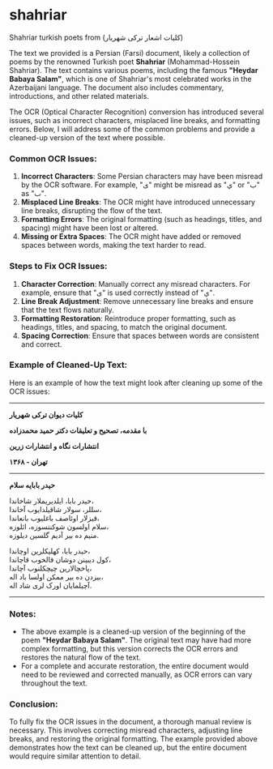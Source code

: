 # shahriar
Shahriar turkish poets from (کلیات اشعار ترکی شهریار)


The text we provided is a Persian (Farsi) document, likely a collection of poems by the renowned Turkish poet **Shahriar** (Mohammad-Hossein Shahriar). The text contains various poems, including the famous **"Heydar Babaya Salam"**, which is one of Shahriar's most celebrated works in the Azerbaijani language. The document also includes commentary, introductions, and other related materials.

The OCR (Optical Character Recognition) conversion has introduced several issues, such as incorrect characters, misplaced line breaks, and formatting errors. Below, I will address some of the common problems and provide a cleaned-up version of the text where possible.

### Common OCR Issues:
1. **Incorrect Characters**: Some Persian characters may have been misread by the OCR software. For example, "ی" might be misread as "ي" or "ب" as "ٮ".
2. **Misplaced Line Breaks**: The OCR might have introduced unnecessary line breaks, disrupting the flow of the text.
3. **Formatting Errors**: The original formatting (such as headings, titles, and spacing) might have been lost or altered.
4. **Missing or Extra Spaces**: The OCR might have added or removed spaces between words, making the text harder to read.

### Steps to Fix OCR Issues:
1. **Character Correction**: Manually correct any misread characters. For example, ensure that "ی" is used correctly instead of "ي".
2. **Line Break Adjustment**: Remove unnecessary line breaks and ensure that the text flows naturally.
3. **Formatting Restoration**: Reintroduce proper formatting, such as headings, titles, and spacing, to match the original document.
4. **Spacing Correction**: Ensure that spaces between words are consistent and correct.

### Example of Cleaned-Up Text:
Here is an example of how the text might look after cleaning up some of the OCR issues:

---

**کلیات دیوان ترکی شهریار**

**با مقدمه، تصحیح و تعلیقات دکتر حمید محمدزاده**

**انتشارات نگاه و انتشارات زرین**

**تهران - ۱۳۶۸**

---

**حیدر بابایه سلام**

حیدر بابا، ایلدیریملار شاخاندا،  
سللر، سولار شاقیلدایوب آخاندا،  
قیزلار اوئاصف باغلیوب بانعاندا،  
سلام اولسون شوکنتسوزه، ائلوزه،  
منیم ده بیر آدیم گلسین دیلوزه.

حیدر بابا، کهلیکلرین اوچاندا،  
کول دیبینن دوشان قالخوب قاچاندا،  
پاخچالارین چیچکلنوب آچاندا،  
بیزدن ده بیر ممکن اولسا باد اله،  
آچیلمایان اورک لری شاد اله.

---

### Notes:
- The above example is a cleaned-up version of the beginning of the poem **"Heydar Babaya Salam"**. The original text may have had more complex formatting, but this version corrects the OCR errors and restores the natural flow of the text.
- For a complete and accurate restoration, the entire document would need to be reviewed and corrected manually, as OCR errors can vary throughout the text.

### Conclusion:
To fully fix the OCR issues in the document, a thorough manual review is necessary. This involves correcting misread characters, adjusting line breaks, and restoring the original formatting. The example provided above demonstrates how the text can be cleaned up, but the entire document would require similar attention to detail.
